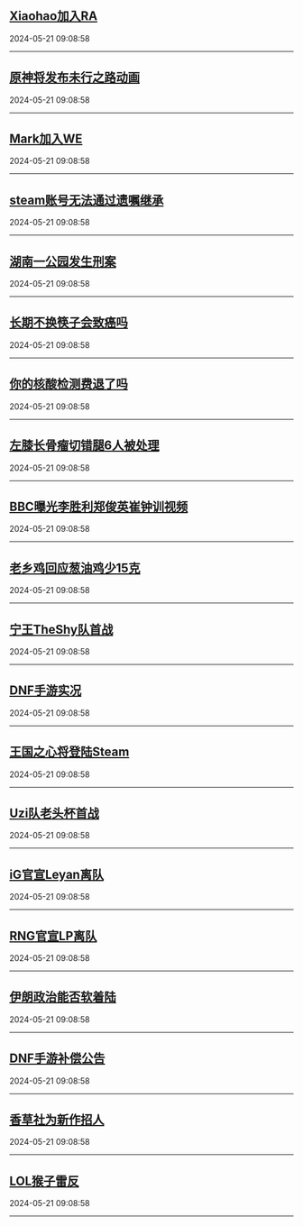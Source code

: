 ## [Xiaohao加入RA](https://search.bilibili.com/all?vt=36849326&keyword=Xiaohao%E5%8A%A0%E5%85%A5RA&order=click)

2024-05-21 09:08:58

---
## [原神将发布未行之路动画](https://search.bilibili.com/all?vt=36849326&keyword=%E5%8E%9F%E7%A5%9E%E5%B0%86%E5%8F%91%E5%B8%83%E6%9C%AA%E8%A1%8C%E4%B9%8B%E8%B7%AF%E5%8A%A8%E7%94%BB&order=click)

2024-05-21 09:08:58

---
## [Mark加入WE](https://search.bilibili.com/all?vt=36849326&keyword=Mark%E5%8A%A0%E5%85%A5WE&order=click)

2024-05-21 09:08:58

---
## [steam账号无法通过遗嘱继承](https://search.bilibili.com/all?vt=36849326&keyword=steam%E8%B4%A6%E5%8F%B7%E6%97%A0%E6%B3%95%E9%80%9A%E8%BF%87%E9%81%97%E5%98%B1%E7%BB%A7%E6%89%BF&order=click)

2024-05-21 09:08:58

---
## [湖南一公园发生刑案](https://search.bilibili.com/all?vt=36849326&keyword=%E6%B9%96%E5%8D%97%E4%B8%80%E5%85%AC%E5%9B%AD%E5%8F%91%E7%94%9F%E5%88%91%E6%A1%88&order=click)

2024-05-21 09:08:58

---
## [长期不换筷子会致癌吗](https://search.bilibili.com/all?vt=36849326&keyword=%E9%95%BF%E6%9C%9F%E4%B8%8D%E6%8D%A2%E7%AD%B7%E5%AD%90%E4%BC%9A%E8%87%B4%E7%99%8C%E5%90%97&order=click)

2024-05-21 09:08:58

---
## [你的核酸检测费退了吗](https://search.bilibili.com/all?vt=36849326&keyword=%E4%BD%A0%E7%9A%84%E6%A0%B8%E9%85%B8%E6%A3%80%E6%B5%8B%E8%B4%B9%E9%80%80%E4%BA%86%E5%90%97&order=click)

2024-05-21 09:08:58

---
## [左膝长骨瘤切错腿6人被处理](https://search.bilibili.com/all?vt=36849326&keyword=%E5%B7%A6%E8%86%9D%E9%95%BF%E9%AA%A8%E7%98%A4%E5%88%87%E9%94%99%E8%85%BF6%E4%BA%BA%E8%A2%AB%E5%A4%84%E7%90%86&order=click)

2024-05-21 09:08:58

---
## [BBC曝光李胜利郑俊英崔钟训视频](https://search.bilibili.com/all?vt=36849326&keyword=BBC%E6%9B%9D%E5%85%89%E6%9D%8E%E8%83%9C%E5%88%A9%E9%83%91%E4%BF%8A%E8%8B%B1%E5%B4%94%E9%92%9F%E8%AE%AD%E8%A7%86%E9%A2%91&order=click)

2024-05-21 09:08:58

---
## [老乡鸡回应葱油鸡少15克](https://search.bilibili.com/all?vt=36849326&keyword=%E8%80%81%E4%B9%A1%E9%B8%A1%E5%9B%9E%E5%BA%94%E8%91%B1%E6%B2%B9%E9%B8%A1%E5%B0%9115%E5%85%8B&order=click)

2024-05-21 09:08:58

---
## [宁王TheShy队首战](https://search.bilibili.com/all?vt=36849326&keyword=%E5%AE%81%E7%8E%8BTheShy%E9%98%9F%E9%A6%96%E6%88%98&order=click)

2024-05-21 09:08:58

---
## [DNF手游实况](https://search.bilibili.com/all?vt=36849326&keyword=DNF%E6%89%8B%E6%B8%B8%E5%AE%9E%E5%86%B5&order=click)

2024-05-21 09:08:58

---
## [王国之心将登陆Steam](https://search.bilibili.com/all?vt=36849326&keyword=%E7%8E%8B%E5%9B%BD%E4%B9%8B%E5%BF%83%E5%B0%86%E7%99%BB%E9%99%86Steam&order=click)

2024-05-21 09:08:58

---
## [Uzi队老头杯首战](https://search.bilibili.com/all?vt=36849326&keyword=Uzi%E9%98%9F%E8%80%81%E5%A4%B4%E6%9D%AF%E9%A6%96%E6%88%98&order=click)

2024-05-21 09:08:58

---
## [iG官宣Leyan离队](https://search.bilibili.com/all?vt=36849326&keyword=iG%E5%AE%98%E5%AE%A3Leyan%E7%A6%BB%E9%98%9F&order=click)

2024-05-21 09:08:58

---
## [RNG官宣LP离队](https://search.bilibili.com/all?vt=36849326&keyword=RNG%E5%AE%98%E5%AE%A3LP%E7%A6%BB%E9%98%9F&order=click)

2024-05-21 09:08:58

---
## [伊朗政治能否软着陆](https://search.bilibili.com/all?vt=36849326&keyword=%E4%BC%8A%E6%9C%97%E6%94%BF%E6%B2%BB%E8%83%BD%E5%90%A6%E8%BD%AF%E7%9D%80%E9%99%86&order=click)

2024-05-21 09:08:58

---
## [DNF手游补偿公告](https://search.bilibili.com/all?vt=36849326&keyword=DNF%E6%89%8B%E6%B8%B8%E8%A1%A5%E5%81%BF%E5%85%AC%E5%91%8A&order=click)

2024-05-21 09:08:58

---
## [香草社为新作招人](https://search.bilibili.com/all?vt=36849326&keyword=%E9%A6%99%E8%8D%89%E7%A4%BE%E4%B8%BA%E6%96%B0%E4%BD%9C%E6%8B%9B%E4%BA%BA&order=click)

2024-05-21 09:08:58

---
## [LOL猴子雷反](https://search.bilibili.com/all?vt=36849326&keyword=LOL%E7%8C%B4%E5%AD%90%E9%9B%B7%E5%8F%8D&order=click)

2024-05-21 09:08:58

---
